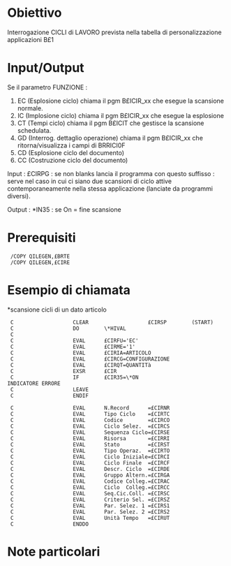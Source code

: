 # Obiettivo
Interrogazione CICLI di LAVORO prevista nella tabella di personalizzazione applicazioni B£1

# Input/Output
   Se il parametro FUNZIONE : 
   1) EC (Esplosione ciclo) chiama il pgm B£ICIR_xx che esegue la
         scansione normale.
   1) IC (Implosione ciclo) chiama il pgm B£ICIR_xx che esegue la
         esplosione
   3) CT (Tempi ciclo) chiama il pgm B£ICIT che gestisce la
         scansione schedulata.
   4) GD (Interrog. dettaglio operazione) chiama il pgm B£ICIR_xx
      che ritorna/visualizza i campi di BRRICI0F
   5) CD (Esplosione ciclo del documento)
   5) CC (Costruzione ciclo del documento)


Input : 
£CIRPG   :  se non blanks lancia il programma con questo suffisso :  serve nel caso in cui ci siano due scansioni di ciclo attive contemporaneamente nella stessa applicazione (lanciate da programmi diversi).

Output :  \*IN35  :  se On = fine scansione

# Prerequisiti
     /COPY QILEGEN,£BRTE
     /COPY QILEGEN,£CIRE

# Esempio di chiamata

\*scansione cicli di un dato articolo

     C                   CLEAR                   £CIRSP        (START)
     C                   DO        \*HIVAL
     C
     C                   EVAL      £CIRFU='EC'
     C                   EVAL      £CIRME='1'
     C                   EVAL      £CIRIA=ARTICOLO
     C                   EVAL      £CIRCG=CONFIGURAZIONE
     C                   EVAL      £CIRQT=QUANTITà
     C                   EXSR      £CIR
     C                   IF        £CIR35=\*ON                   INDICATORE ERRORE
     C                   LEAVE
     C                   ENDIF

     C                   EVAL      N.Record      =£CIRNR
     C                   EVAL      Tipo Ciclo    =£CIRTC
     C                   EVAL      Codice        =£CIRCO
     C                   EVAL      Ciclo Selez.  =£CIRCS
     C                   EVAL      Sequenza Ciclo=£CIRSE
     C                   EVAL      Risorsa       =£CIRRI
     C                   EVAL      Stato         =£CIRST
     C                   EVAL      Tipo Operaz.  =£CIRTO
     C                   EVAL      Ciclo Iniziale=£CIRCI
     C                   EVAL      Ciclo Finale  =£CIRCF
     C                   EVAL      Descr. Ciclo  =£CIRDE
     C                   EVAL      Gruppo Altern.=£CIRGA
     C                   EVAL      Codice Colleg.=£CIRAC
     C                   EVAL      Ciclo  Colleg.=£CIRCC
     C                   EVAL      Seq.Cic.Coll. =£CIRSC
     C                   EVAL      Criterio Sel. =£CIRSZ
     C                   EVAL      Par. Selez. 1 =£CIRS1
     C                   EVAL      Par. Selez. 2 =£CIRS2
     C                   EVAL      Unità Tempo   =£CIRUT
     C                   ENDDO

# Note particolari
